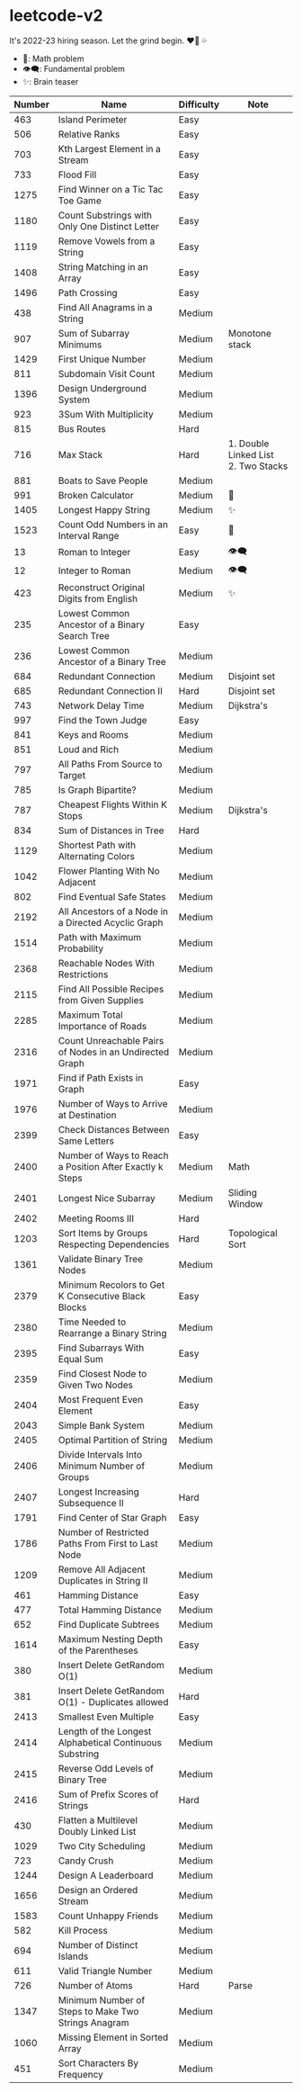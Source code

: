 # leetcode-v2

It's 2022-23 hiring season. Let the grind begin. :heart_on_fire: :sweat_drops:

-   :telescope:: Math problem
-   :eye_speech_bubble:: Fundamental problem
-   :sparkles:: Brain teaser

| Number | Name                                                     | Difficulty | Note                                       |
| ------ | -------------------------------------------------------- | ---------- | ------------------------------------------ |
| 463    | Island Perimeter                                         | Easy       |                                            |
| 506    | Relative Ranks                                           | Easy       |                                            |
| 703    | Kth Largest Element in a Stream                          | Easy       |                                            |
| 733    | Flood Fill                                               | Easy       |                                            |
| 1275   | Find Winner on a Tic Tac Toe Game                        | Easy       |                                            |
| 1180   | Count Substrings with Only One Distinct Letter           | Easy       |                                            |
| 1119   | Remove Vowels from a String                              | Easy       |                                            |
| 1408   | String Matching in an Array                              | Easy       |                                            |
| 1496   | Path Crossing                                            | Easy       |                                            |
| 438    | Find All Anagrams in a String                            | Medium     |                                            |
| 907    | Sum of Subarray Minimums                                 | Medium     | Monotone stack                             |
| 1429   | First Unique Number                                      | Medium     |                                            |
| 811    | Subdomain Visit Count                                    | Medium     |                                            |
| 1396   | Design Underground System                                | Medium     |                                            |
| 923    | 3Sum With Multiplicity                                   | Medium     |                                            |
| 815    | Bus Routes                                               | Hard       |                                            |
| 716    | Max Stack                                                | Hard       | 1. Double Linked List <br /> 2. Two Stacks |
| 881    | Boats to Save People                                     | Medium     |                                            |
| 991    | Broken Calculator                                        | Medium     | :telescope:                                |
| 1405   | Longest Happy String                                     | Medium     | :sparkles:                                 |
| 1523   | Count Odd Numbers in an Interval Range                   | Easy       | :telescope:                                |
| 13     | Roman to Integer                                         | Easy       | :eye_speech_bubble:                        |
| 12     | Integer to Roman                                         | Medium     | :eye_speech_bubble:                        |
| 423    | Reconstruct Original Digits from English                 | Medium     | :sparkles:                                 |
| 235    | Lowest Common Ancestor of a Binary Search Tree           | Easy       |                                            |
| 236    | Lowest Common Ancestor of a Binary Tree                  | Medium     |                                            |
| 684    | Redundant Connection                                     | Medium     | Disjoint set                               |
| 685    | Redundant Connection II                                  | Hard       | Disjoint set                               |
| 743    | Network Delay Time                                       | Medium     | Dijkstra's                                 |
| 997    | Find the Town Judge                                      | Easy       |
| 841    | Keys and Rooms                                           | Medium     |                                            |
| 851    | Loud and Rich                                            | Medium     |                                            |
| 797    | All Paths From Source to Target                          | Medium     |                                            |
| 785    | Is Graph Bipartite?                                      | Medium     |                                            |
| 787    | Cheapest Flights Within K Stops                          | Medium     | Dijkstra's                                 |
| 834    | Sum of Distances in Tree                                 | Hard       |                                            |
| 1129   | Shortest Path with Alternating Colors                    | Medium     |                                            |
| 1042   | Flower Planting With No Adjacent                         | Medium     |                                            |
| 802    | Find Eventual Safe States                                | Medium     |                                            |
| 2192   | All Ancestors of a Node in a Directed Acyclic Graph      | Medium     |                                            |
| 1514   | Path with Maximum Probability                            | Medium     |                                            |
| 2368   | Reachable Nodes With Restrictions                        | Medium     |                                            |
| 2115   | Find All Possible Recipes from Given Supplies            | Medium     |                                            |
| 2285   | Maximum Total Importance of Roads                        | Medium     |                                            |
| 2316   | Count Unreachable Pairs of Nodes in an Undirected Graph  | Medium     |                                            |
| 1971   | Find if Path Exists in Graph                             | Easy       |                                            |
| 1976   | Number of Ways to Arrive at Destination                  | Medium     |                                            |
| 2399   | Check Distances Between Same Letters                     | Easy       |                                            |
| 2400   | Number of Ways to Reach a Position After Exactly k Steps | Medium     | Math                                       |
| 2401   | Longest Nice Subarray                                    | Medium     | Sliding Window                             |
| 2402   | Meeting Rooms III                                        | Hard       |                                            |
| 1203   | Sort Items by Groups Respecting Dependencies             | Hard       | Topological Sort                           |
| 1361   | Validate Binary Tree Nodes                               | Medium     |                                            |
| 2379   | Minimum Recolors to Get K Consecutive Black Blocks       | Easy       |                                            |
| 2380   | Time Needed to Rearrange a Binary String                 | Medium     |                                            |
| 2395   | Find Subarrays With Equal Sum                            | Easy       |                                            |
| 2359   | Find Closest Node to Given Two Nodes                     | Medium     |                                            |
| 2404   | Most Frequent Even Element                               | Easy       |                                            |
| 2043   | Simple Bank System                                       | Medium     |                                            |
| 2405   | Optimal Partition of String                              | Medium     |                                            |
| 2406   | Divide Intervals Into Minimum Number of Groups           | Medium     |                                            |
| 2407   | Longest Increasing Subsequence II                        | Hard       |                                            |
| 1791   | Find Center of Star Graph                                | Easy       |                                            |
| 1786   | Number of Restricted Paths From First to Last Node       | Medium     |                                            |
| 1209   | Remove All Adjacent Duplicates in String II              | Medium     |                                            |
| 461    | Hamming Distance                                         | Easy       |                                            |
| 477    | Total Hamming Distance                                   | Medium     |
| 652    | Find Duplicate Subtrees                                  | Medium     |                                            |
| 1614   | Maximum Nesting Depth of the Parentheses                 | Easy       |                                            |
| 380    | Insert Delete GetRandom O(1)                             | Medium     |                                            |
| 381    | Insert Delete GetRandom O(1) - Duplicates allowed        | Hard       |
| 2413   | Smallest Even Multiple                                   | Easy       |                                            |
| 2414   | Length of the Longest Alphabetical Continuous Substring  | Medium     |                                            |
| 2415   | Reverse Odd Levels of Binary Tree                        | Medium     |                                            |
| 2416   | Sum of Prefix Scores of Strings                          | Hard       |                                            |
| 430    | Flatten a Multilevel Doubly Linked List                  | Medium     |                                            |
| 1029   | Two City Scheduling                                      | Medium     |                                            |
| 723    | Candy Crush                                              | Medium     |                                            |
| 1244   | Design A Leaderboard                                     | Medium     |                                            |
| 1656   | Design an Ordered Stream                                 | Medium     |                                            |
| 1583   | Count Unhappy Friends                                    | Medium     |                                            |
| 582    | Kill Process                                             | Medium     |                                            |
| 694    | Number of Distinct Islands                               | Medium     |                                            |
| 611    | Valid Triangle Number                                    | Medium     |                                            |
| 726    | Number of Atoms                                          | Hard       | Parse                                      |
| 1347   | Minimum Number of Steps to Make Two Strings Anagram      | Medium     |                                            |
| 1060   | Missing Element in Sorted Array                          | Medium     |                                            |
| 451    | Sort Characters By Frequency                             | Medium     |                                            |
